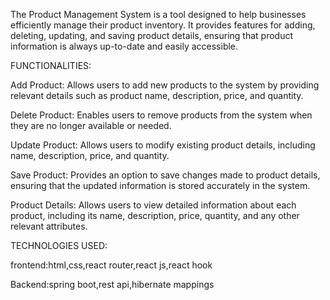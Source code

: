 The Product Management System is a tool designed to help businesses efficiently manage their product inventory. It provides features for adding, deleting, updating, and saving product details, ensuring that product information is always up-to-date and easily accessible.

FUNCTIONALITIES:

Add Product: Allows users to add new products to the system by providing relevant details such as product name, description, price, and quantity.

Delete Product: Enables users to remove products from the system when they are no longer available or needed.

Update Product: Allows users to modify existing product details, including name, description, price, and quantity.

Save Product: Provides an option to save changes made to product details, ensuring that the updated information is stored accurately in the system.

Product Details: Allows users to view detailed information about each product, including its name, description, price, quantity, and any other relevant attributes.

TECHNOLOGIES USED:

frontend:html,css,react router,react js,react hook

Backend:spring boot,rest api,hibernate mappings
